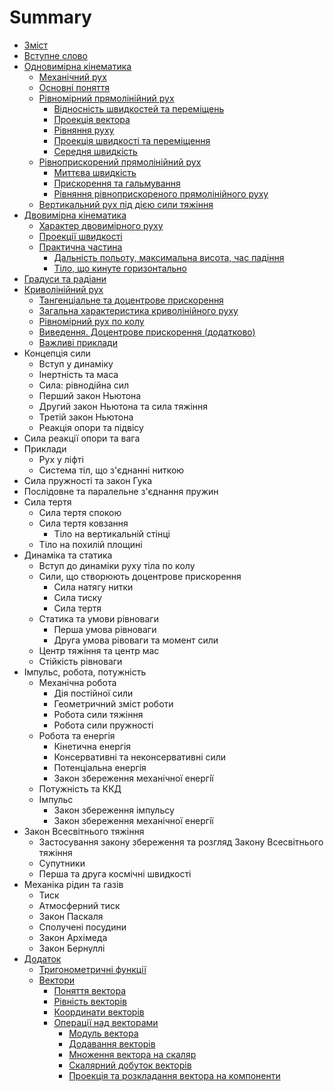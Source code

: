 # Summary

* [Зміст](README.md)
* [Вступне слово](book/vstupne_slovo.md)
* [Одновимірна кінематика](book/chapter_1/1vstup.md)
   * [Механічний рух](book/chapter_1/2mehanichnii_ruh.md)
   * [Основні поняття](book/chapter_1/3osnovni_ponyattya.md)
   * [Рівномірний прямолінійний рух](book/chapter_1/4shlyah_ta_shv.md)
       * [Вiдноснiсть швидкостей та перемiщень](book/chapter_1/5vidnosnist.md)
       * [Проекцiя вектора](book/chapter_1/6proektsiya_vektora.md)
       * [Рiвняння руху](book/chapter_1/7rivnyannya_ruhu.md) 
       * [Проекцiя швидкостi та перемiщення](book/chapter_1/8proektsiya.md)
       * [Середня швидкiсть](book/chapter_1/9serednya_shvidkist.md)
   * [Рiвноприскорений прямолiнiйний рух](book/chapter_2/1rivnopriskorenii_ruh.md)
       * [Миттєва швидкiсть](book/chapter_2/2miteva_shvidkist.md)
       * [Прискорення та гальмування](book/chapter_2/3priskorennya.md)
       * [Рiвняння рiвноприскореного прямолiнiйного руху](book/chapter_2/4rivnyannya.md)
   * [Вертикальний рух пiд дiєю сили тяжiння](book/chapter_2/5vertikalnii.md)
* [Двовимірна кінематика](book/chapter_3/1teorya_dvovimrnogo_ruhu.md)
  * [Характер двовимірного руху](book/chapter_3/2harakter_dvovimrnogo_ruhu.md)
  * [Проекції швидкості](book/chapter_3/3proekts_shvidkost.md)
  * [Практична частина](book/chapter_3/4praktichna_chastina.md)
    * [Дальність польоту, максимальна висота, час падіння](book/chapter_3/5dalnst_polotu,_maksimalna_visota,_chas_padnnya.md)
    * [Тіло, що кинуте горизонтально](book/chapter_3/6tilo,_scho_kinute_gorizontalno.md)
 * [Градуси та радіани](book/chapter_3/7gradusi_ta_radani.md)
 * [Криволінійний рух](book/chapter_3/8krivolninii_ruh.md)
   * [Тангенціальне та доцентрове прискорення](book/chapter_3/9tangentsalne_ta_dotsentrove_priskorennya.md)
   * [Загальна характеристика криволінійного руху](book/chapter_3/10zagalna_harakteristika_krivolninogo_ruhu.md)
   * [Рівномірний рух по колу](book/chapter_3/11rvnomrnii_ruh_po_kolu.md)
   * [Виведення. Доцентрове прискорення (додатково)](book/chapter_3/12vivedennya_dotsentrove_priskorennya_dodatkovo.md)
   * [Важливі приклади](book/chapter_3/13vazhliv_prikladi.md)
* Концепція сили
  * Вступ у динаміку
  * Інертність та маса
  * Сила: рівнодійна сил
  * Перший закон Ньютона
  * Другий закон Ньютона та сила тяжіння
  * Третій закон Ньютона
  * Реакція опори та підвісу
 * Сила реакції опори та вага
 * Приклади
    * Рух у ліфті
    * Система тіл, що з'єднанні ниткою
 * Сила пружності та закон Гука
  * Послідовне та паралельне з'єднання пружин
* Сила тертя
    * Сила тертя спокою
    * Сила тертя ковзання
        * Тiло на вертикальнiй стiнцi
    * Тiло на похилiй площинi
* Динамiка та статика
    * Вступ до динамiки руху тiла по колу
    * Сили, що створюють доцентрове прискорення
        * Сила натягу нитки
        * Сила тиску
        * Сила тертя
    * Статика та умови рiвноваги
        * Перша умова рiвноваги
        * Друга умова рiвоваги та момент сили
    * Центр тяжiння та центр мас
    * Стiйкiсть рiвноваги
* Iмпульс, робота, потужнiсть
    * Механiчна робота
        * Дiя постiйної сили
        * Геометричний змiст роботи
        * Робота сили тяжiння
        * Робота сили пружностi
    * Робота та енергiя
        * Кiнетична енергiя
        * Консервативнi та неконсервативнi сили
        * Потенцiальна енергiя
        * Закон збереження механiчної енергiї
    * Потужнiсть та ККД
    * Iмпульс
         * Закон збереження iмпульсу
         * Закон збереження механiчної енергiї
* Закон Всесвітнього тяжіння
    * Застосування закону збереження та розгляд Закону Всесвiтнього тяжiння
    * Супутники
    * Перша та друга космiчнi швидкостi
* Механіка рідин та газів
    * Тиск
    * Атмосферний тиск
    * Закон Паскаля
    * Сполученi посудини
    * Закон Архiмеда
    * Закон Бернуллi
* [Додаток](book/Add/trigonometry/trigonometry.md)
    * [Тригонометричні функції](book/Add/trigonometry/trigonometry.md)
    * [Вектори](book/Add/vector/vector1.md)
        * [Поняття вектора](book/Add/vector/vector1.md)
        * [Рівність векторів](book/Add/vector/vector2.md)
        * [Координати векторів](book/Add/vector/vector3.md)
        * [Операції над векторами](book/Add/vector/vector4.md)
            * [Модуль вектора](book/Add/vector/vector4.md)
            * [Додавання векторів](book/Add/vector/vector4.md)
            * [Множення вектора на скаляр](book/Add/vector/vector4.md)
            * [Скалярний добуток векторів](book/Add/vector/vector4.md)
            * [Проекція та розкладання вектора на компоненти](book/Add/vector/vector4.md)
